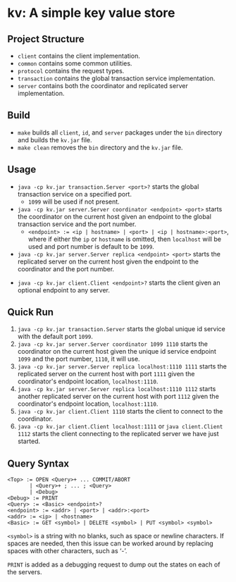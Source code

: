 # kv: A simple key value store

## Project Structure
* `client` contains the client implementation.
* `common` contains some common utilities.
* `protocol` contains the request types.
* `transaction` contains the global transaction service implementation. 
* `server` contains both the coordinator and replicated server implementation.

## Build
* `make` builds all `client`, `id`, and `server` packages under the `bin` directory and builds the `kv.jar` file. 
* `make clean` removes the `bin` directory and the `kv.jar` file.

## Usage
+  `java -cp kv.jar transaction.Server <port>?` starts the global transaction service on a specified port. 
	- `1099` will be used if not present.
+ `java -cp kv.jar server.Server coordinator <endpoint> <port>` starts the coordinator on the current host given an endpoint to the global transaction service and the port number. 
	- `<endpoint> := <ip | hostname> | <port> | <ip | hostname>:<port>`, where if either the `ip` or `hostname` is omitted, then `localhost` will be used and port number is default to be `1099`. 
+ `java -cp kv.jar server.Server replica <endpoint> <port>` starts the replicated server on the current host given the endpoint to the coordinator and the port number.
* `java -cp kv.jar client.Client <endpoint>?` starts the client given an optional endpoint to any server.  

## Quick Run
1. `java -cp kv.jar transaction.Server` starts the global unique id service with the default port `1099`.
2. `java -cp kv.jar server.Server coordinator 1099 1110` starts the coordinator on the current host given the unique id service endpoint `1099` and the port number, `1110`, it will use.
3. `java -cp kv.jar server.Server replica localhost:1110 1111` starts the replicated server on the current host with port `1111` given the coordinator's endpoint location, `localhost:1110`.
4. `java -cp kv.jar server.Server replica localhost:1110 1112` starts another replicated server on the current host with port `1112` given the coordinator's endpoint location, `localhost:1110`.
5. `java -cp kv.jar client.Client 1110` starts the client to connect to the coordinator.
6. `java -cp kv.jar client.Client localhost:1111` or `java client.Client 1112` starts the client connecting to the replicated server we have just started.

## Query Syntax

```
<Top> := OPEN <Query>+ ... COMMIT/ABORT
	   | <Query>+ ; ... ; <Query>
	   | <Debug>
<Debug> := PRINT 
<Query> := <Basic> <endpoint>?
<endpoint> := <addr> | <port> | <addr>:<port>
<addr> := <ip> | <hostname>
<Basic> := GET <symbol> | DELETE <symbol> | PUT <symbol> <symbol> 
```

`<symbol>` is a string with no blanks, such as space or newline characters. If spaces are needed, then this issue can be worked around by replacing spaces with other characters, such as ‘-’.

`PRINT` is added as a debugging request to dump out the states on each of the servers. 